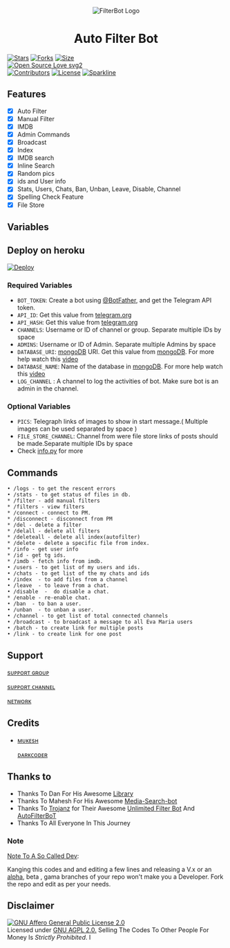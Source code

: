 <p align="center">
  <img src="https://telegra.ph/file/a932394f6b7d106e66cc5.jpg" alt="FilterBot Logo">
</p>
<h1 align="center">
  <b>Auto Filter Bot</b>
</h1>


[![Stars](https://img.shields.io/github/stars/Itz-mst-boy/FilterBot?style=flat-square&color=yellow)](https://github.com/Itz-mst-boy/FilterBot/stargazers)
[![Forks](https://img.shields.io/github/forks/Itz-mst-boy/FilterBot?style=flat-square&color=orange)](https://github.com/Itz-mst-boy/FilterBot/fork)
[![Size](https://img.shields.io/github/repo-size/Itz-mst-boy/FilterBot?style=flat-square&color=green)](https://github.com/Itz-mst-boy/FilterBot/)   
[![Open Source Love svg2](https://badges.frapsoft.com/os/v2/open-source.svg?v=103)](https://github.com/Itz-mst-boy/EvaMaria)   
[![Contributors](https://img.shields.io/github/contributors/Itz-mst-boy/FilterBot?style=flat-square&color=green)](https://github.com/Itz-mst-boy/FilterBot/graphs/contributors)
[![License](https://img.shields.io/badge/License-AGPL-blue)](https://github.com/Itz-mst-boy/FilterBot/blob/main/LICENSE)
[![Sparkline](https://stars.medv.io/Itz-mst-boy/FilterBot.svg)](https://stars.medv.io/Itz-mst-boy/FilterBot)


## Features

- [x] Auto Filter
- [x] Manual Filter
- [x] IMDB
- [x] Admin Commands
- [x] Broadcast
- [x] Index
- [x] IMDB search
- [x] Inline Search
- [x] Random pics
- [x] ids and User info 
- [x] Stats, Users, Chats, Ban, Unban, Leave, Disable, Channel
- [x] Spelling Check Feature
- [x] File Store
## Variables
## Deploy on heroku

[![Deploy](https://www.herokucdn.com/deploy/button.svg)](https://heroku.com/deploy?template=https://github.com/itz-mst-boy/FilterBot)



### Required Variables
* `BOT_TOKEN`: Create a bot using [@BotFather](https://telegram.dog/BotFather), and get the Telegram API token.
* `API_ID`: Get this value from [telegram.org](https://my.telegram.org/apps)
* `API_HASH`: Get this value from [telegram.org](https://my.telegram.org/apps)
* `CHANNELS`: Username or ID of channel or group. Separate multiple IDs by space
* `ADMINS`: Username or ID of Admin. Separate multiple Admins by space
* `DATABASE_URI`: [mongoDB](https://www.mongodb.com) URI. Get this value from [mongoDB](https://www.mongodb.com). For more help watch this [video](https://youtu.be/1G1XwEOnxxo)
* `DATABASE_NAME`: Name of the database in [mongoDB](https://www.mongodb.com). For more help watch this [video](https://youtu.be/1G1XwEOnxxo)
* `LOG_CHANNEL` : A channel to log the activities of bot. Make sure bot is an admin in the channel.
### Optional Variables
* `PICS`: Telegraph links of images to show in start message.( Multiple images can be used separated by space )
* `FILE_STORE_CHANNEL`: Channel from were file store links of posts should be made.Separate multiple IDs by space
* Check [info.py](https://github.com/FilterBot/FilterBot/blob/master/info.py) for more

## Commands
```
• /logs - to get the rescent errors
• /stats - to get status of files in db.
* /filter - add manual filters
* /filters - view filters
* /connect - connect to PM.
* /disconnect - disconnect from PM
* /del - delete a filter
* /delall - delete all filters
* /deleteall - delete all index(autofilter)
* /delete - delete a specific file from index.
* /info - get user info
* /id - get tg ids.
* /imdb - fetch info from imdb.
• /users - to get list of my users and ids.
• /chats - to get list of the my chats and ids 
• /index  - to add files from a channel
• /leave  - to leave from a chat.
• /disable  -  do disable a chat.
* /enable - re-enable chat.
• /ban  - to ban a user.
• /unban  - to unban a user.
• /channel - to get list of total connected channels
• /broadcast - to broadcast a message to all Eva Maria users
• /batch - to create link for multiple posts
• /link - to create link for one post
```
## Support
[sᴜᴘᴘᴏʀᴛ ɢʀᴏᴜᴘ](https://t.me/worldwide_friend_zone)

[sᴜᴘᴘᴏʀᴛ ᴄʜᴀɴɴᴇʟ](https://t.me/mukhushi_official)

[ ɴᴇᴛᴡᴏʀᴋ ](https://t.me/mastermind_network_official)

## Credits 
* [ᴍᴜᴋᴇsʜ](https://t.me/itz_mst_boy)
                                                                     
  [ᴅᴀʀᴋᴄᴏᴅᴇʀ](https://t.me/Never_believe_me)                                                          


## Thanks to 
 - Thanks To Dan For His Awesome [Library](https://github.com/pyrogram/pyrogram)
 - Thanks To Mahesh For His Awesome [Media-Search-bot](https://github.com/Mahesh0253/Media-Search-bot)
 - Thanks To [Trojanz](https://github.com/trojanzhex) for Their Awesome [Unlimited Filter Bot](https://github.com/TroJanzHEX/Unlimited-Filter-Bot) And [AutoFilterBoT](https://github.com/trojanzhex/auto-filter-bot)
 - Thanks To All Everyone In This Journey

### Note

[Note To A So Called Dev](https://telegram.dog/subin_works/203): 

Kanging this codes and and editing a few lines and releasing a V.x  or an [alpha](https://telegram.dog/subin_works/204), beta , gama branches of your repo won't make you a Developer.
Fork the repo and edit as per your needs.

## Disclaimer
[![GNU Affero General Public License 2.0](https://www.gnu.org/graphics/agplv3-155x51.png)](https://www.gnu.org/licenses/agpl-3.0.en.html#header)    
Licensed under [GNU AGPL 2.0.](https://github.com/EvamariaTG/evamaria/blob/master/LICENSE)
Selling The Codes To Other People For Money Is *Strictly Prohibited*.
I
